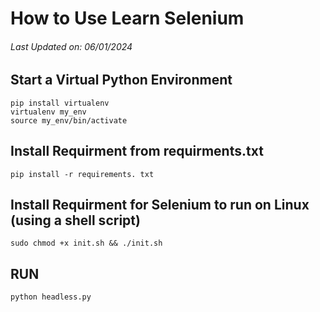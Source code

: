 # How to Use Learn Selenium

###### Last Updated on: 06/01/2024

## Start a Virtual Python Environment

```
pip install virtualenv
virtualenv my_env
source my_env/bin/activate
```

## Install Requirment from requirments.txt

```
pip install -r requirements. txt
```
## Install Requirment for Selenium to run on Linux (using a shell script)

```
sudo chmod +x init.sh && ./init.sh
```

## RUN

```
python headless.py
```

